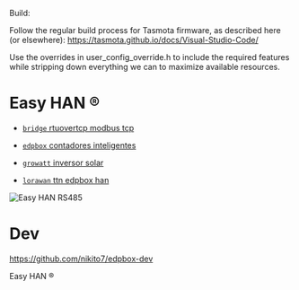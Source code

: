 Build:

Follow the regular build process for Tasmota firmware, as described here (or elsewhere):
https://tasmota.github.io/docs/Visual-Studio-Code/

Use the overrides in user_config_override.h to include the required features while stripping down everything we can to maximize available resources.








# Easy HAN ®

- [```bridge``` rtuovertcp modbus tcp](./bridge/)

- [```edpbox``` contadores inteligentes](./edpbox/)

- [```growatt``` inversor solar](./growatt/)

- [```lorawan``` ttn edpbox han](./lorawan/)

![Easy HAN RS485](./edpbox/edpbox1-20221029.jpg)

# Dev

https://github.com/nikito7/edpbox-dev

Easy HAN ®

